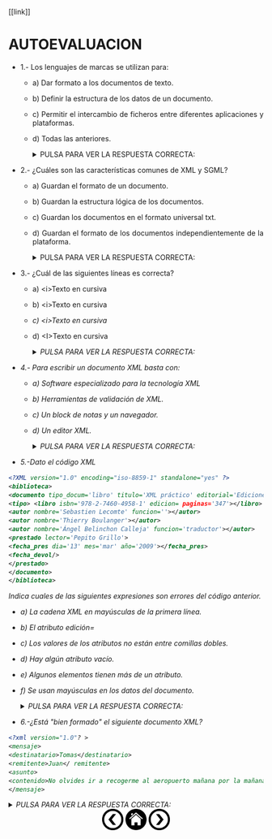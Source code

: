 <div align="justify">

[[link]]

# AUTOEVALUACION

- 1.- Los lenguajes de marcas se utilizan para:
  - a) Dar formato a los documentos de texto.
  - b) Definir la estructura de los datos de un documento.
  - c) Permitir el intercambio de ficheros entre diferentes aplicaciones y plataformas.
  - d) Todas las anteriores.

	<details>
	  <summary>PULSA PARA VER LA RESPUESTA CORRECTA:</summary>
	  
	  __Opción d__
	  
	</details>

- 2.- ¿Cuáles son las características comunes de XML y SGML?
  - a) Guardan el formato de un documento.
  - b) Guardan la estructura lógica de los documentos.
  - c) Guardan los documentos en el formato universal txt.
  - d) Guardan el formato de los documentos independientemente de la plataforma.

	<details>
	  <summary>PULSA PARA VER LA RESPUESTA CORRECTA:</summary>
	  
	  __Opción b__
	  
	</details>

- 3.- ¿Cuál de las siguientes líneas es correcta?
  - a) \<i>Texto en cursiva
  - b) \<i>Texto en cursiva<i>
  - c) \<i>Texto en cursiva</i>
  - d) \<I>Texto en cursiva<I>

  	<details>
	  <summary>PULSA PARA VER LA RESPUESTA CORRECTA:</summary>
	  
	  __Opción c__
	  
	</details>

- 4.- Para escribir un documento XML basta con:
  - a) Software especializado para la tecnología XML
  - b) Herramientas de validación de XML.
  - c) Un block de notas y un navegador.
  - d) Un editor XML.

	<details>
	  <summary>PULSA PARA VER LA RESPUESTA CORRECTA:</summary>
	  
	  __Opción d__
	  
	</details>

- 5.-Dato el código XML

```xml
<?XML version="1.0" encoding="iso-8859-1" standalone="yes" ?>
<biblioteca>
<documento tipo_docum='libro' titulo='XML práctico' editorial='Ediciones Eni'>
<tipo> <libro isbn='978-2-7460-4958-1' edicion= paginas='347'></libro> </tipo>
<autor nombre='Sebastien Lecomte' funcion=''></autor>
<autor nombre='Thierry Boulanger'></autor>
<autor nombre='Ángel Belinchon Calleja' funcion='traductor'></autor>
<prestado lector='Pepito Grillo'>
<fecha_pres dia='13' mes='mar' año='2009'></fecha_pres>
<fecha_devol/>
</prestado>
</documento> 
</biblioteca>  	
```
 Indica cuales de las siguientes expresiones son errores del código anterior.
  - a) La cadena XML en mayúsculas de la primera línea.
  - b) El atributo edición=
  - c) Los valores de los atributos no están entre comillas dobles.
  - d) Hay algún atributo vacío.
  - e) Algunos elementos tienen más de un atributo.
  - f) Se usan mayúsculas en los datos del documento.

	<details>
	  <summary>PULSA PARA VER LA RESPUESTA CORRECTA:</summary>
	  
	  __Opción a y b__
	  
	</details>

- 6.-¿Está "bien formado" el siguiente documento XML?

```xml
<?xml version="1.0"? >
<mensaje>
<destinatario>Tomas</destinatario>
<remitente>Juan</ remitente>
<asunto>
<contenido>No olvides ir a recogerme al aeropuerto mañana por la mañana!</contenido>
</mensaje>
```

<details>
	  <summary>PULSA PARA VER LA RESPUESTA CORRECTA:</summary>
	  
	  __RESPUESTA CORRECTA:  No está "bien formado", porque hay un espacio entre ? y > de la primera línea. Además el cierre de la etiqueta remitente tiene un espacio después de la barra /. Y la etiqueta asunto no está cerrada.__
</details>

	

</div>

<div align="center">
    <a href="XML_BIEN_FORMADOS.md"><img src="../../img/before.png" alt="XML BIEN FORMADOS" style="width:42px;height:42px;"></a>
    <a href="README.md"><img src="../../img/home.png" alt="XML Home" style="width:42px;height:42px;"></a>
    <a href="EJERCICIOS_RESUELTOS.md"><img src="../../img/next.png" alt="ELERCICICIOS RESUELTOS" style="width:42px;height:42px;"> 
</div>